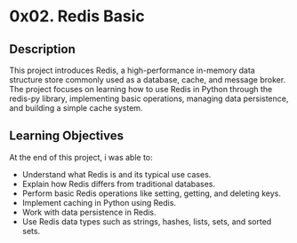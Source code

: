 # 0x02. Redis Basic
## Description
This project introduces Redis, a high-performance in-memory data structure store commonly used as a database, cache, and message broker. The project focuses on learning how to use Redis in Python through the redis-py library, implementing basic operations, managing data persistence, and building a simple cache system.

## Learning Objectives
At the end of this project, i was able to:

- Understand what Redis is and its typical use cases.
- Explain how Redis differs from traditional databases.
- Perform basic Redis operations like setting, getting, and deleting keys.
- Implement caching in Python using Redis.
- Work with data persistence in Redis.
- Use Redis data types such as strings, hashes, lists, sets, and sorted sets.
